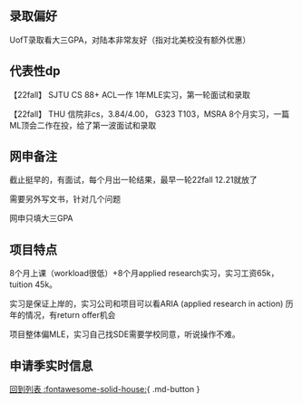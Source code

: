 ## 录取偏好
UofT录取看大三GPA，对陆本非常友好（指对北美校没有额外优惠）
## 代表性dp
【22fall】 SJTU CS 88+ ACL一作 1年MLE实习，第一轮面试和录取

【22fall】 THU 信院非cs，3.84/4.00， G323 T103，MSRA 8个月实习，一篇ML顶会二作在投，给了第一波面试和录取

## 网申备注
截止挺早的，有面试，每个月出一轮结果，最早一轮22fall 12.21就放了

需要另外写文书，针对几个问题

网申只填大三GPA
## 项目特点
8个月上课（workload很低）+8个月applied research实习，实习工资65k，tuition 45k。

实习是保证上岸的，实习公司和项目可以看ARIA (applied research in action) 历年的情况，有return offer机会

项目整体偏MLE，实习自己找SDE需要学校同意，听说操作不难。
## 申请季实时信息

[回到列表 :fontawesome-solid-house:](选校梯度.md){ .md-button }

